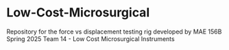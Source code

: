# Low-Cost-Microsurgical
Repository for the force vs displacement testing rig developed by MAE 156B Spring 2025 Team 14 - Low Cost Microsurgical Instruments
